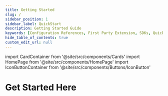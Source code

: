 ```yaml
---
title: Getting Started
slug: /
sidebar_position: 1
sidebar_label: QuickStart
description: Getting Started Guide
keywords: [Configuration References, First Party Extension, SDKs, Quickstart]
hide_table_of_contents: true
custom_edit_url: null
---
```


import CardContainer from '@site/src/components/Cards'
import HomePage from '@site/src/components/HomePage'
import IconButtonContainer from '@site/src/components/Buttons/IconButton'

# Get Started Here

<HomePage>
    <CardContainer/>
    <IconButtonContainer />
</HomePage>
